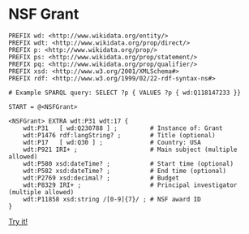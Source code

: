 # NSF Grant

```sparql
PREFIX wd: <http://www.wikidata.org/entity/>
PREFIX wdt: <http://www.wikidata.org/prop/direct/>
PREFIX p: <http://www.wikidata.org/prop/>
PREFIX ps: <http://www.wikidata.org/prop/statement/>
PREFIX pq: <http://www.wikidata.org/prop/qualifier/>
PREFIX xsd: <http://www.w3.org/2001/XMLSchema#>
PREFIX rdf: <http://www.w3.org/1999/02/22-rdf-syntax-ns#>

# Example SPARQL query: SELECT ?p { VALUES ?p { wd:Q118147233 }}

START = @<NSFGrant>

<NSFGrant> EXTRA wdt:P31 wdt:17 {
    wdt:P31   [ wd:Q230788 ] ;         # Instance of: Grant
    wdt:P1476 rdf:langString? ;        # Title (optional)
    wdt:P17   [ wd:Q30 ] ;             # Country: USA
    wdt:P921 IRI+ ;                    # Main subject (multiple allowed)
    wdt:P580 xsd:dateTime? ;           # Start time (optional)
    wdt:P582 xsd:dateTime? ;           # End time (optional)
    wdt:P2769 xsd:decimal? ;           # Budget
    wdt:P8329 IRI+ ;                   # Principal investigator (multiple allowed)
    wdt:P11858 xsd:string /[0-9]{7}/ ; # NSF award ID
}
```
[Try it!](https://shex-simple.toolforge.org/wikidata/packages/shex-webapp/doc/shex-simple.html?data=Endpoint:%20https://query.wikidata.org/sparql&hideData&manifest=[]&textMapIsSparqlQuery)
